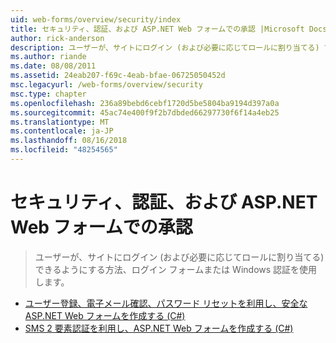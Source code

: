 ```yaml
---
uid: web-forms/overview/security/index
title: セキュリティ、認証、および ASP.NET Web フォームでの承認 |Microsoft Docs
author: rick-anderson
description: ユーザーが、サイトにログイン (および必要に応じてロールに割り当てる) できるようにする方法、ログイン フォームまたは Windows 認証を使用します。
ms.author: riande
ms.date: 08/08/2011
ms.assetid: 24eab207-f69c-4eab-bfae-06725050452d
msc.legacyurl: /web-forms/overview/security
msc.type: chapter
ms.openlocfilehash: 236a89bebd6cebf1720d5be5804ba9194d397a0a
ms.sourcegitcommit: 45ac74e400f9f2b7dbded66297730f6f14a4eb25
ms.translationtype: MT
ms.contentlocale: ja-JP
ms.lasthandoff: 08/16/2018
ms.locfileid: "48254565"
---
```

<a name="security-authentication-and-authorization-in-aspnet-web-forms"></a>セキュリティ、認証、および ASP.NET Web フォームでの承認
====================
> ユーザーが、サイトにログイン (および必要に応じてロールに割り当てる) できるようにする方法、ログイン フォームまたは Windows 認証を使用します。


- [ユーザー登録、電子メール確認、パスワード リセットを利用し、安全な ASP.NET Web フォームを作成する (C#)](create-a-secure-aspnet-web-forms-app-with-user-registration-email-confirmation-and-password-reset.md)
- [SMS 2 要素認証を利用し、ASP.NET Web フォームを作成する (C#)](create-an-aspnet-web-forms-app-with-sms-two-factor-authentication.md)
